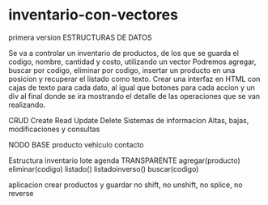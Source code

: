 # inventario-con-vectores
primera version
ESTRUCTURAS DE DATOS

Se va a controlar un inventario de productos, de los que se guarda el codigo, nombre, cantidad y costo, utilizando un vector
Podremos agregar, buscar por codigo, eliminar por codigo, insertar un producto en una posicion y recuperar el listado como texto.
Crear una interfaz en HTML con cajas de texto para cada dato, al igual que botones para cada accion y un div al final donde se ira mostrando el detalle de las operaciones que se van realizando.


CRUD
Create Read Update Delete
Sistemas de informacion
Altas, bajas, modificaciones y consultas


NODO BASE producto vehiculo contacto

Estructura inventario lote agenda TRANSPARENTE agregar(producto) eliminar(codigo) listado() listadoinverso() buscar(codigo)

aplicacion crear productos y guardar
no shift, no unshift, no splice, no reverse
